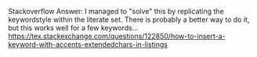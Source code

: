

Stackoverflow
Answer:
I managed to "solve" this by replicating the keywordstyle within the literate set. There is probably a better way to do it, but this works well for a few keywords...
<https://tex.stackexchange.com/questions/122850/how-to-insert-a-keyword-with-accents-extendedchars-in-listings>
